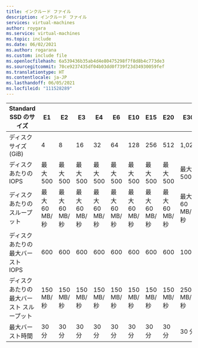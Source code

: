```yaml
---
title: インクルード ファイル
description: インクルード ファイル
services: virtual-machines
author: roygara
ms.service: virtual-machines
ms.topic: include
ms.date: 06/02/2021
ms.author: rogarana
ms.custom: include file
ms.openlocfilehash: 6a539436b35ab4d4e80475298f7f8d8b4c773de3
ms.sourcegitcommit: 70ce9237435df04b03dd0f739f23d34930059fef
ms.translationtype: HT
ms.contentlocale: ja-JP
ms.lasthandoff: 06/05/2021
ms.locfileid: "111528289"
---
```

| Standard SSD のサイズ | E1 | E2 | E3 | E4 | E6 | E10 | E15 | E20 | E30 | E40 | E50 | E60 | E70 | E80 |
|--------------------|----|----|----|----|----|-----|-----|-----|-----|-----|-----|------|------|------|
| ディスク サイズ (GiB) | 4 | 8 | 16 | 32 | 64 | 128 | 256 | 512 | 1,024 | 2,048 | 4,096 | 8,192 | 16,384 | 32,767 |
| ディスクあたりの IOPS | 最大 500 | 最大 500 | 最大 500 | 最大 500 | 最大 500 | 最大 500 | 最大 500 | 最大 500 | 最大 500 | 最大 500 | 最大 500 | 最大 2,000 | 最大 4,000 | 最大 6,000 |
| ディスクあたりのスループット |  最大 60 MB/秒 | 最大 60 MB/秒 | 最大 60 MB/秒 | 最大 60 MB/秒 |  最大 60 MB/秒  |  最大 60 MB/秒 | 最大 60 MB/秒 | 最大 60 MB/秒 | 最大 60 MB/秒 | 最大 60 MB/秒 | 最大 60 MB/秒| 最大 400 MB/秒 |  最大 600 MB/秒 | 最大 750 MB/秒 |
| ディスクあたりの最大バースト IOPS | 600 | 600 | 600 | 600 | 600 | 600 | 600 | 600 | 1000 |
| ディスクあたりの最大バースト スループット | 150 MB/秒 | 150 MB/秒 | 150 MB/秒 | 150 MB/秒 | 150 MB/秒 | 150 MB/秒 | 150 MB/秒 | 150 MB/秒 | 250 MB/秒 |
| 最大バースト時間 | 30 分  | 30 分  | 30 分  | 30 分  | 30 分  | 30 分  | 30 分  | 30 分  | 30 分 |